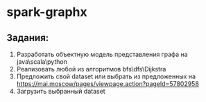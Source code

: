 # spark-graphx

## Задания:
1. Разработать объектную модель представления графа на java\scala\python
2. Реализовать любой из алгоритмов bfs\dfs\Dijkstra
3.  Предложить свой dataset или выбрать из предложенных на https://mai.moscow/pages/viewpage.action?pageId=57802958
4.  Загрузить выбранный dataset